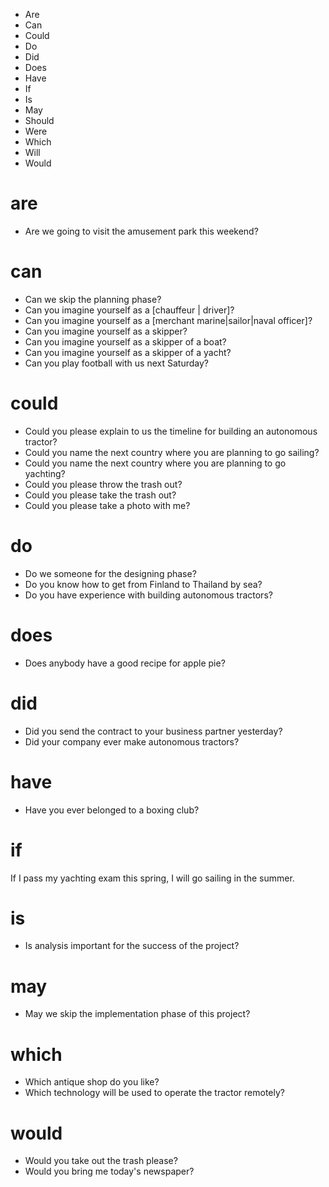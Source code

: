 - Are
- Can
- Could 
- Do 
- Did 
- Does
- Have 
- If
- Is 
- May 
- Should
- Were
- Which
- Will 
- Would 


# are
- Are we going to visit the amusement park this weekend?

# can

- Can we skip the planning phase?
- Can you imagine yourself as a [chauffeur | driver]?
- Can you imagine yourself as a [merchant marine|sailor|naval officer]?
- Can you imagine yourself as a skipper?
- Can you imagine yourself as a skipper of a boat?
- Can you imagine yourself as a skipper of a yacht?
- Can you play football with us next Saturday?

# could
- Could you please explain to us the timeline for building an autonomous tractor?
- Could you name the next country where you are planning to go sailing?
- Could you name the next country where you are planning to go yachting?
- Could you please throw the trash out?
- Could you please take the trash out?
- Could you please take a photo with me?



# do 
- Do we someone for the designing phase?
- Do you know how to get from Finland to Thailand by sea?
- Do you have experience with building autonomous tractors?

# does
- Does anybody have a good recipe for apple pie?

# did
- Did you send the contract to your business partner yesterday?
- Did your company ever make autonomous tractors?

# have
- Have you ever belonged to a boxing club?


# if
If I pass my yachting exam this spring, I will go sailing in the summer.

# is
- Is analysis important for the success of the project?


# may
- May we skip the implementation phase of this project?

# which 
- Which antique shop do you like?
- Which technology will be used to operate the tractor remotely?

# would 
- Would you take out the trash please?
- Would you bring me today's newspaper?